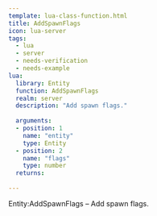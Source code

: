 ```yaml
---
template: lua-class-function.html
title: AddSpawnFlags
icon: lua-server
tags:
  - lua
  - server
  - needs-verification
  - needs-example
lua:
  library: Entity
  function: AddSpawnFlags
  realm: server
  description: "Add spawn flags."
  
  arguments:
  - position: 1
    name: "entity"
    type: Entity
  - position: 2
    name: "flags"
    type: number
  returns:
    
---
```


<div class="lua__search__keywords">
Entity:AddSpawnFlags &#x2013; Add spawn flags.
</div>
